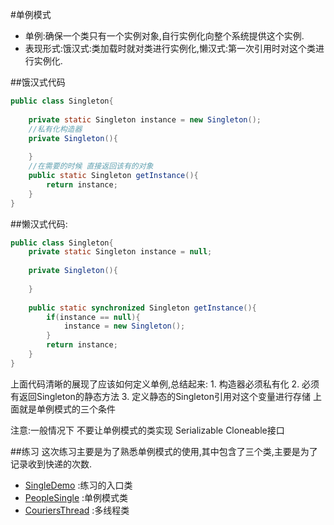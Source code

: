 ﻿#单例模式
 - 单例:确保一个类只有一个实例对象,自行实例化向整个系统提供这个实例.
 - 表现形式:饿汉式:类加载时就对类进行实例化,懒汉式:第一次引用时对这个类进行实例化.
 
##饿汉式代码
```java
public class Singleton{
	
	private static Singleton instance = new Singleton();
	//私有化构造器
	private Singleton(){
	
	}
	//在需要的时候 直接返回该有的对象
	public static Singleton getInstance(){
		return instance;
	}
}
```
##懒汉式代码:
```java
public class Singleton{
	private static Singleton instance = null;
	
	private Singleton(){
		
	}
	
	public static synchronized Singleton getInstance(){
		if(instance == null){
			instance = new Singleton();
		}
		return instance;
	}
}	
```
上面代码清晰的展现了应该如何定义单例,总结起来:
	1. 构造器必须私有化
	2. 必须有返回Singleton的静态方法
	3. 定义静态的Singleton引用对这个变量进行存储
上面就是单例模式的三个条件 

注意:一般情况下 不要让单例模式的类实现 Serializable Cloneable接口

##练习
这次练习主要是为了熟悉单例模式的使用,其中包含了三个类,主要是为了记录收到快递的次数.
- [SingleDemo](https://github.com/haormj/java/designPattern/singleton/SingleDemo.java)         :练习的入口类
- [PeopleSingle](https://github.com/haormj/java/designPattern/singleton/PeopleSingle.java)     :单例模式类
- [CouriersThread](https://github.com/haormj/java/designPattern/singleton/CouriersThread.java) :多线程类
